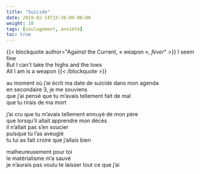 ```yaml
---
title: "Suicide"
date: 2019-02-14T15:36:09-06:00
weight: 10
tags: [soulagement, anxiété]
toc: true
---
```


{{< blockquote author="Against the Current,  « weapon », *fever*" >}}
I seem fine  
But I can't take the highs and the lows  
All I am is a weapon
{{< /blockquote >}}

au moment où j’ai écrit ma date de suicide dans mon agenda  
en secondaire 3, je me souviens  
que j’ai pensé que tu m’avais tellement fait de mal  
que tu rirais de ma mort  

j’ai cru que tu m’avais tellement ennuyé de mon père  
que lorsqu’il allait apprendre mon décès  
il n’allait pas s’en soucier  
puisque tu l’as aveuglé  
tu lui as fait croire que j’allais bien  

malheureusement pour toi  
le matérialisme m’a sauvé  
je n’aurais pas voulu te laisser tout ce que j’ai  